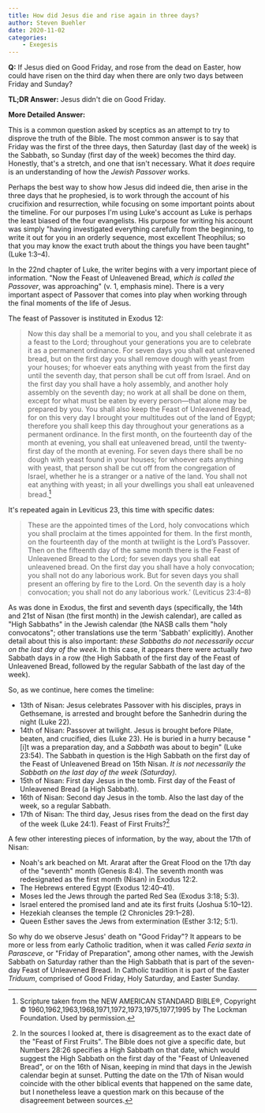 ```yaml
---
title: How did Jesus die and rise again in three days? 
author: Steven Buehler
date: 2020-11-02
categories:
    - Exegesis
---
```


**Q:** If Jesus died on Good Friday, and rose from the dead on Easter, how could have risen on the third day when there are only two days between Friday and Sunday?

**TL;DR Answer:** Jesus didn't die on Good Friday.

**More Detailed Answer:**

This is a common question asked by sceptics as an attempt to try to disprove the truth of the Bible. The most common answer is to say that Friday was the first of the three days, then Saturday (last day of the week) is the Sabbath, so Sunday (first day of the week) becomes the third day. Honestly, that's a stretch, and one that isn't necessary. What it _does_ require is an understanding of how the _Jewish Passover_ works.

Perhaps the best way to show how Jesus did indeed die, then arise in the three days that he prophesied, is to work through the account of his crucifixion and resurrection, while focusing on some important points about the timeline. For our purposes I'm using Luke's account as Luke is perhaps the least biased of the four evangelists. His purpose for writing his account was simply "having investigated everything carefully from the beginning, to write it out for you in an orderly sequence, most excellent Theophilus; so that you may know the exact truth about the things you have been taught" (Luke 1:3&ndash;4).

In the 22nd chapter of Luke, the writer begins with a very important piece of information. "Now the Feast of Unleavened Bread, _which is called the Passover_, was approaching" (v. 1, emphasis mine).  There is a very important aspect of Passover that comes into play when working through the final moments of the life of Jesus.

The feast of Passover is instituted in Exodus 12:

> Now this day shall be a memorial to you, and you shall celebrate it as a feast to the Lord; throughout your generations you are to celebrate it as a permanent ordinance. For seven days you shall eat unleavened bread, but on the first day you shall remove dough with yeast from your houses; for whoever eats anything with yeast from the first day until the seventh day, that person shall be cut off from Israel. And on the first day you shall have a holy assembly, and another holy assembly on the seventh day; no work at all shall be done on them, except for what must be eaten by every person—that alone may be prepared by you. You shall also keep the Feast of Unleavened Bread, for on this very day I brought your multitudes out of the land of Egypt; therefore you shall keep this day throughout your generations as a permanent ordinance. In the first month, on the fourteenth day of the month at evening, you shall eat unleavened bread, until the twenty-first day of the month at evening. For seven days there shall be no dough with yeast found in your houses; for whoever eats anything with yeast, that person shall be cut off from the congregation of Israel, whether he is a stranger or a native of the land. You shall not eat anything with yeast; in all your dwellings you shall eat unleavened bread.[^1]

[^1]: Scripture taken from the NEW AMERICAN STANDARD BIBLE®,
Copyright © 1960,1962,1963,1968,1971,1972,1973,1975,1977,1995
by The Lockman Foundation. Used by permission.

It's repeated again in Leviticus 23, this time with specific dates:

> These are the appointed times of the Lord, holy convocations which you shall proclaim at the times appointed for them. In the first month, on the fourteenth day of the month at twilight is the Lord’s Passover. Then on the fifteenth day of the same month there is the Feast of Unleavened Bread to the Lord; for seven days you shall eat unleavened bread. On the first day you shall have a holy convocation; you shall not do any laborious work. But for seven days you shall present an offering by fire to the Lord. On the seventh day is a holy convocation; you shall not do any laborious work.’ (Leviticus 23:4&ndash;8)

As was done in Exodus, the first and seventh days (specifically, the 14th and 21st of Nisan (the first month) in the Jewish calendar), are called as "High Sabbaths" in the Jewish calendar (the NASB calls them "holy convocatons"; other translations use the term 'Sabbath' explicitly). Another detail about this is also important: _these Sabbaths do not necessarily occur on the last day of the week._ In this case, it appears there were actually _two_ Sabbath days in a row (the High Sabbath of the first day of the Feast of Unleavened Bread, followed by the regular Sabbath of the last day of the week).

So, as we continue, here comes the timeline:

- 13th of Nisan: Jesus celebrates Passover with his disciples, prays in Gethsemane, is arrested and brought before the Sanhedrin during the night (Luke 22).
- 14th of Nisan: Passover at twilight. Jesus is brought before Pilate, beaten, and crucified, dies (Luke 23). He is buried in a hurry because "[i]t was a preparation day, and a _Sabbath_ was about to begin" (Luke 23:54). The Sabbath in question is the High Sabbath on the first day of the Feast of Unleavened Bread on 15th Nisan. _It is not necessarily the Sabbath on the last day of the week (Saturday)._
- 15th of Nisan: First day Jesus in the tomb. First day of the Feast of Unleavened Bread (a High Sabbath).
- 16th of Nisan: Second day Jesus in the tomb. Also the last day of the week, so a regular Sabbath.
- 17th of Nisan: The third day, Jesus rises from the dead on the first day of the week (Luke 24:1). Feast of First Fruits?[^2]

A few other interesting pieces of information, by the way, about the 17th of Nisan:

- Noah's ark beached on Mt. Ararat after the Great Flood on the 17th day of the "seventh" month (Genesis 8:4). The seventh month was redesignated as the first month (Nisan) in Exodus 12:2.
- The Hebrews entered Egypt (Exodus 12:40&ndash;41).
- Moses led the Jews through the parted Red Sea (Exodus 3:18; 5:3).
- Israel entered the promised land and ate its first fruits (Joshua 5:10&ndash;12).
- Hezekiah cleanses the temple (2 Chronicles 29:1&ndash;28).
- Queen Esther saves the Jews from extermination (Esther 3:12; 5:1).

[^2]: In the sources I looked at, there is disagreement as to the exact date of the "Feast of First Fruits". The Bible does not give a specific date, but Numbers 28:26 specifies a High Sabbath on that date, which would suggest the High Sabbath on the first day of the "Feast of Unleavened Bread", or on the 16th of Nisan, keeping in mind that days in the Jewish calendar begin at sunset. Putting the date on the 17th of Nisan would coincide with the other biblical events that happened on the same date, but I nonetheless leave a question mark on this because of the disagreement between sources.

So why do we observe Jesus' death on "Good Friday"? It appears to be more or less from early Catholic tradition, when it was called _Feria sexta in Parasceve_, or "Friday of Preparation", among other names, with the Jewish Sabbath on Saturday rather than the High Sabbath that is part of the seven-day Feast of Unleavened Bread. In Catholic tradition it is part of the Easter _Triduum_, comprised of Good Friday, Holy Saturday, and Easter Sunday. 